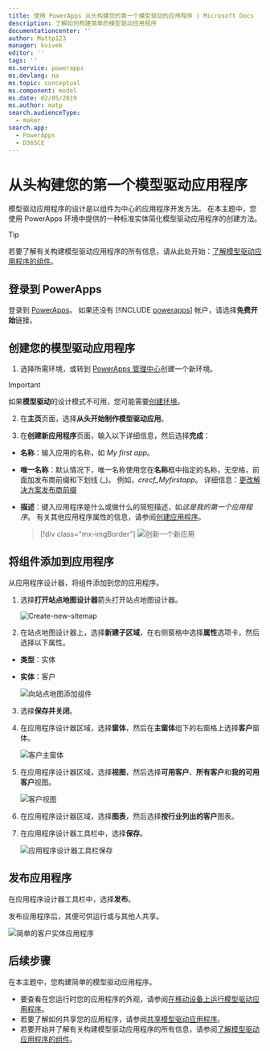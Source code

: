```yaml
---
title: 使用 PowerApps 从头构建您的第一个模型驱动的应用程序 | Microsoft Docs
description: 了解如何构建简单的模型驱动应用程序
documentationcenter: ''
author: Mattp123
manager: kvivek
editor: ''
tags: ''
ms.service: powerapps
ms.devlang: na
ms.topic: conceptual
ms.component: model
ms.date: 02/05/2019
ms.author: matp
search.audienceType:
  - maker
search.app:
  - PowerApps
  - D365CE
---
```


# <a name="build-your-first-model-driven-app-from-scratch"></a>从头构建您的第一个模型驱动应用程序
模型驱动应用程序的设计是以组件为中心的应用程序开发方法。 在本主题中，您使用 PowerApps 环境中提供的一种标准实体简化模型驱动应用程序的创建方法。

> [!TIP]
> 若要了解有关构建模型驱动应用程序的所有信息，请从此处开始：[了解模型驱动应用程序的组件](model-driven-app-components.md)。 

## <a name="sign-in-to-powerapps"></a>登录到 PowerApps
登录到 [PowerApps](https://web.powerapps.com/)。 如果还没有 [!INCLUDE [powerapps](../../includes/powerapps.md)] 帐户，请选择**免费开始**链接。 

## <a name="create-your-model-driven-app"></a>创建您的模型驱动应用程序

1.  选择所需环境，或转到 [PowerApps 管理中心](https://admin.powerapps.com/)创建一个新环境。

  > [!IMPORTANT]
  > 如果**模型驱动**的设计模式不可用，您可能需要[创建环境](https://docs.microsoft.com/powerapps/administrator/create-environment)。   

2. 在**主页**页面，选择**从头开始制作模型驱动应用**。
<!-- ![Start-from-blank_model](media/build-first-model-driven-app/start-from-blank-model-driven.png) -->

3.  在**创建新应用程序**页面，输入以下详细信息，然后选择**完成**： 
  - **名称**：输入应用的名称，如 *My first app*。 
  - **唯一名称**：默认情况下，唯一名称使用您在**名称**框中指定的名称，无空格，前面加发布商前缀和下划线 (_)。 例如，*crecf_Myfirstapp*。 详细信息：[更改解决方案发布商前缀](../common-data-service/change-solution-publisher-prefix.md)
  - **描述**：键入应用程序是什么或做什么的简短描述，如*这是我的第一个应用程序*。
有关其他应用程序属性的信息，请参阅[创建应用程序](create-edit-app.md#create-an-app)。

    > [!div class="mx-imgBorder"] 
    > ![](media/create-new-app.png "创新一个新应用") 


## <a name="add-components-to-your-app"></a>将组件添加到应用程序
从应用程序设计器，将组件添加到您的应用程序。
1.  选择**打开站点地图设计器**箭头打开站点地图设计器。 

    ![Create-new-sitemap](media/build-first-model-driven-app/new-sitemap.png)

2.  在站点地图设计器上，选择**新建子区域**，在右侧窗格中选择**属性**选项卡，然后选择以下属性。
  - **类型**：实体
  - **实体**：客户

    ![向站点地图添加组件](media/build-first-model-driven-app/sitemap.png)

3.  选择**保存并关闭**。
4.  在应用程序设计器区域，选择**窗体**，然后在**主窗体**组下的右窗格上选择**客户**窗体。

    ![客户主窗体](media/build-first-model-driven-app/main-form.png)

5.  在应用程序设计器区域，选择**视图**，然后选择**可用客户**、**所有客户**和**我的可用客户**视图。

    ![客户视图](media/build-first-model-driven-app/views.png)

6. 在应用程序设计器区域，选择**图表**，然后选择**按行业列出的客户**图表。
7. 在应用程序设计器工具栏中，选择**保存**。

    ![应用程序设计器工具栏保存](media/build-first-model-driven-app/app-designer-toolbar.png)
 
<!-- ##  Validate your app
This step checks for component dependencies that are required for the app to work, but haven't yet been added to the app. 

1. On the app designer canvas, select the component that indicates a dependency, such as the **Forms** component. Then, on the right-pane select the **Required** tab, expand **Entity Dependencies** and then select all required dependencies. 

    ![Add dependencies](media/build-first-model-driven-app/resolve-dependencies.png)

2. Select **Add Dependencies**.
3. On the app designer toolbar, select **Save**.  -->

## <a name="publish-your-app"></a>发布应用程序
在应用程序设计器工具栏中，选择**发布**。

发布应用程序后，其便可供运行或与其他人共享。

![简单的客户实体应用程序](media/build-first-model-driven-app/accounts-quickstart-app.png)

## <a name="next-steps"></a>后续步骤
在本主题中，您构建简单的模型驱动应用程序。 
- 要查看在您运行时您的应用程序的外观，请参阅[在移动设备上运行模型驱动应用程序](../../user/run-app-client-model-driven.md)。
- 若要了解如何共享您的应用程序，请参阅[共享模型驱动应用程序](share-model-driven-app.md)。
- 若要开始并了解有关构建模型驱动应用程序的所有信息，请参阅[了解模型驱动应用程序的组件](model-driven-app-components.md)。
